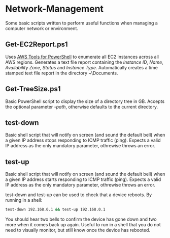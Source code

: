 # Network-Management
Some basic scripts written to perform useful functions when managing a computer network or environment.

## Get-EC2Report.ps1
Uses [AWS Tools for PowerShell](https://aws.amazon.com/powershell/) to enumerate all EC2 instances across all AWS regions. Generates a text file report containing the *Instance ID*, *Name*, *Availability Zone*, *Status* and *Instance Type*.  Automatically creates a time stamped text file report in the directory ~\Documents.

## Get-TreeSize.ps1
Basic PowerShell script to display the size of a directory tree in GB. Accepts the optional parameter *-path*, otherwise defaults to the current directory.

## test-down
Basic shell script that will notify on screen (and sound the default bell) when a given IP address stops responding to ICMP traffic (ping). Expects a valid IP address as the only mandatory parameter, othrewise throws an error.

## test-up
Basic shell script that will notify on screen (and sound the default bell) when a given IP address starts responding to ICMP traffic (ping). Expects a valid IP address as the only mandatory parameter, othrewise throws an error.

test-down and test-up can be used to check that a device reboots. By running in a shell:
``` sh
test-down 192.168.0.1 && test-up 192.168.0.1
```
You should hear two bells to confirm the device has gone down and two more when it comes back up again. Useful to run in a shell that you do not need to visually monitor, but still know once the device has rebooted.
